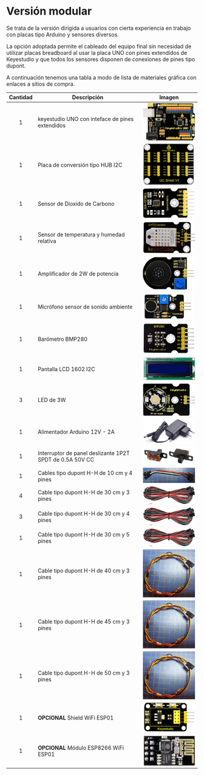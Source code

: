 # Versión modular

Se trata de la versión dirigida a usuarios con cierta experiencia en trabajo con placas tipo Arduino y sensores diversos.

La opción adoptada permite el cableado del equipo final sin necesidad de utilizar placas breadboard al usar la placa UNO con pines extendidos de Keyestudio y que todos los sensores disponen de conexiones de pines tipo dupont.

A continuación tenemos una tabla a modo de lista de materiales gráfica con enlaces a sitios de compra.

<center>

| Cantidad | Descripción | Imagen |
|:-:|---|:-:|
| 1 |keyestudio UNO con inteface de pines extendidos | ![Ks0172-UNO pines extendidos](../img/modular/i1.png) |
| 1 | Placa de conversión tipo HUB I2C | ![KS0392-HUB I2C](../img/modular/i2.png) |
| 1 | Sensor de Dioxido de Carbono | ![KS0457-CCS811-sensor CO2](../img/modular/i3.png) |
| 1 | Sensor de temperatura y humedad relativa | ![KS0430-sensor de temperatura y humedad](../img/modular/i4.png) |
| 1 | Amplificador de 2W de potencia| ![KS0374-amplificador de 2W de potencia](../img/modular/i5.png) |
| 1 | Micrófono sensor de sonido ambiente | ![KS0035-micrófono](../img/modular/i6.png) |
| 1 | Barómetro BMP280| ![KS0405-BMP280](../img/modular/i7.png) |
| 1 | Pantalla LCD 1602 I2C | ![Ks0061-LCD](../img/modular/i8.png) |
| 3 | LED de 3W | ![Ks0010-LED 3W](../img/modular/i9.png) |
| 1 | Alimentador Arduino 12V - 2A | ![Alimentador](../img/modular/i10.png) |
| 1 | Interruptor de panel deslizante 1P2T SPDT de 0.5A 50V CC | ![Interruptor de panel deslizante 1P2T SPDT de 0.5A 50V CC](../img/modular/i13.png) |
| 1 | Cables tipo dupont H-H de 10 cm y 4 pines| ![Cables H-H de 10 cm](../img/modular/ic1.jpeg) |
| 4 | Cable tipo dupont H-H de 30 cm y 3 pines| ![Cables dupont H-H](../img/modular/ic2.png) |
| 3 | Cable tipo dupont H-H de 30 cm y 4 pines| ![Cables dupont H-H](../img/modular/ic2.png) |
| 1 | Cable tipo dupont H-H de 30 cm y 5 pines| ![Cables dupont H-H](../img/modular/ic2.png) |
| 1 | Cable tipo dupont H-H de 40 cm y 3 pines| ![Cable para color verde](../img/modular/ic3.png) |
| 1 | Cable tipo dupont H-H de 45 cm y 3 pines| ![Cable para color amarillo](../img/modular/ic3.png) |
| 1 | Cable tipo dupont H-H de 50 cm y 3 pines| ![Cable para color rojo](../img/modular/ic3.png) |
| 1 | **OPCIONAL** Shield WiFi ESP01 | ![KS0385-Shield WiFi ESP01](../img/modular/i11.png) |
| 1 | **OPCIONAL** Módulo ESP8266 WiFi ESP01 | ![Módulo ESP8266 WiFi ESP01](../img/modular/i12.png) |

</center>
